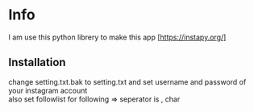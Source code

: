 # Info
I am use this python librery to make this app 
[https://instapy.org/]
  
## Installation
change setting.txt.bak to setting.txt and set username and password of your instagram account  
also set followlist for following  => seperator is , char